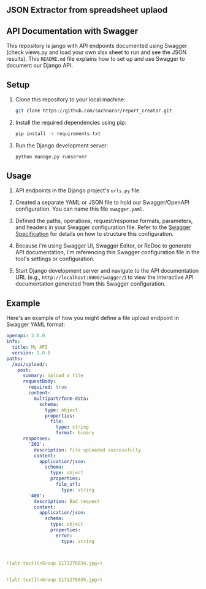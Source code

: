 ## JSON Extractor from  spreadsheet uplaod

## API Documentation with Swagger

This repository is jango with API endpoints documented using Swagger (check views.py and load your own xlsx sheet to run and see the JSON results). This `README.md` file explains how to set up and use Swagger to document our Django API.

## Setup

1. Clone this repository to your local machine:

    ```bash
    git clone https://github.com/sachnaror/report_creator.git
    ```

2. Install the required dependencies using pip:

    ```bash
    pip install -r requirements.txt
    ```

3. Run the Django development server:

    ```bash
    python manage.py runserver
    ```

## Usage

1. API endpoints in the Django project's `urls.py` file.

2. Created a separate YAML or JSON file to hold our Swagger/OpenAPI configuration. You can name this file `swagger.yaml`.

3. Defined the paths, operations, request/response formats, parameters, and headers in your Swagger configuration file. Refer to the [Swagger Specification](https://swagger.io/specification/) for details on how to structure this configuration.

4. Because i'm using Swagger UI, Swagger Editor, or ReDoc to generate API documentation, I'm referencing this Swagger configuration file in the tool's settings or configuration.

5. Start Django development server and navigate to the API documentation URL (e.g., `http://localhost:8000/swagger/`) to view the interactive API documentation generated from this Swagger configuration.

## Example

Here's an example of how you might define a file upload endpoint in Swagger YAML format:

```yaml
openapi: 3.0.0
info:
  title: My API
  version: 1.0.0
paths:
  /api/upload/:
    post:
      summary: Upload a file
      requestBody:
        required: true
        content:
          multipart/form-data:
            schema:
              type: object
              properties:
                file:
                  type: string
                  format: binary
      responses:
        '201':
          description: File uploaded successfully
          content:
            application/json:
              schema:
                type: object
                properties:
                  file_url:
                    type: string
        '400':
          description: Bad request
          content:
            application/json:
              schema:
                type: object
                properties:
                  error:
                    type: string



![alt text](<Group 1171276034.jpg>)


![alt text](<Group 1171276035.jpg>)
